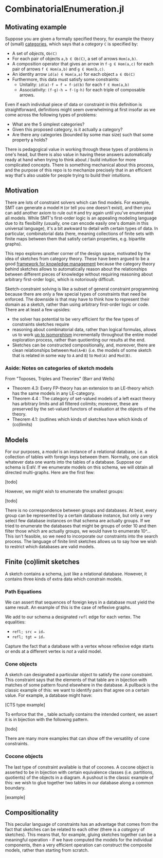 # CombinatorialEnumeration.jl


## Motivating example
Suppose you are given a formally specified theory, for example the theory of (small) [categories](https://www.math3ma.com/blog/what-is-a-category), which says that a *category* `C` is specified by:
- A set of *objects*, `Ob(C)`
- For each pair of objects `a,b ∈ Ob(C)`, a set of arrows `Hom(a,b)`.
- A composition operator that gives an arrow in `f⋅g ∈ Hom(a,c)` for each pair of arrows `f ∈ Hom(a,b)` and `g ∈ Hom(b,c)`.
- An identity arrow `id(a) ∈ Hom(a,a)` for each object `a ∈ Ob(C)`
- Furthermore, this data must satisfy some constraints:
  - Unitality: `id(a)⋅f = f = f⋅id(b)` for each `f ∈ Hom(a,b)`
  - Associativity: `(f⋅g)⋅h = f⋅(g⋅h)` for each triple of composable arrows.

Even if each individual piece of data or constraint in this definition is straightforward, definitions might seem overwhelming at first insofar as we come across the following types of problems:
  - What are the 5 simplest categories?
  - Given this proposed category, is it actually a category?
  - Are there any categories (bounded by some max size) such that some property `ϕ` holds?

There is pedagogical value in working through these types of problems in one's head, but there is also value in having these answers automatically ready at hand when trying to think about / build intuition for more complicated concepts. There is something mechanical about this process, and the purpose of this repo is to mechanize precisely that in an efficient way that's also usable for people trying to build their intuitions.

## Motivation

There are lots of constraint solvers which can find models. For example, SMT can generate a model `M` (or tell you one doesn't exist), and then you can add another axiom to rule out `M` and try again until you've enumerated all models. While SMT's first-order logic is an appealing modeling language due to its flexibility (usually, one can encode easily one's domain in this universal language), it's a bit awkward to detail with certain types of data. In particular, combinatorial data (here, meaning collections of finite sets with finite maps between them that satisfy certain properties, e.g. bipartite graphs).

This repo explores another corner of the design space, motivated by the idea of sketches from category theory. These have been argued to be a good [framework for knowledge management](https://www.nasa.gov/sites/default/files/ivv_wojtowicz_sketch_theory_as_a_framework_for_knowledge_management_090214.pdf) because the category theory behind sketches allows to automatically reason about the relationships between different pieces of knowledge without requiring reasoning about arbitrary first-order logic, which is notoriously difficult.

Sketch-constraint solving is like a subset of general constraint programming because there are only a few special types of constraints that need be enforced. The downside is that may have to think how to represent their domain as a sketch, rather than using arbitrary first-order logic or code. There are at least a few upsides:
- the solver has potential to be very efficient for the few types of constraints sketches require
- reasoning about combinatorial data, rather than logical formulas, allows us to work [up to isomorphism](https://github.com/AlgebraicJulia/CSetAutomorphisms.jl) incrementally throughout the entire model exploration process, rather than quotienting our results at the end.
- Sketches can be constructed compositionally, and, moreover, there are clean relationships between `Mod(A+B)` (i.e. the models of some sketch that is related in some way to `A` and `B`) to `Mod(A)`  and `Mod(B)`.


### Aside: Notes on categories of sketch models
From "Toposes, Triples and Theories" (Barr and Wells)

- Theorem 4.3: Every FP-theory has an extension to an LE-theory which has the same models in any LE-category.
- Theorem 4.4 : The category of set-valued models of a left exact theory has arbitrary limits and all filtered colimits; moreover, these are preserved by the set-valued functors
of evaluation at the objects of the theory.
- Theorem 4.1: (outlines which kinds of sketches have which kinds of (co)limits)

## Models
For our purposes, a *model* is an instance of a relational database, i.e. a
collection of tables with foreign keys between them. Normally, one can stick
whatever data one wants into the tables of a database. Suppose our schema is
E⇉V. If we enumerate models on this schema, we will obtain all directed
multi-graphs. Here are the first few:

[todo]

However, we might wish to enumerate the smallest groups:

[todo]

There is no correspondence between groups and databases. At best, every group
can be represented by a certain database instance, but only a very select few
database instances on that schema are actually groups. If we tried to enumerate
the databases that might be groups of order 10 and then filter those which are
actually groups, we would have to enumerate 10^... This isn't feasible, so we
need to incorporate our constraints into the search process. The language of
finite limit sketches allows us to say how we wish to restrict which databases
are valid models.

## Finite (co)limit sketches

A sketch contains a schema, just like a relational database. However, it
contains three kinds of extra data which constrain models.

### Path Equations
We can assert that sequences of foreign keys in a database must yield the same
result. An example of this is the case of reflexive graphs.

We add to our schema a designated `refl` edge for each vertex. The equalities:
- `refl; src = idᵥ`
- `refl; tgt = idᵥ`

Capture the fact that a database with a vertex whose reflexive edge starts or
ends at a different vertex is *not* a valid model.

### Cone objects

A sketch can designated a particular object to satisfy the *cone* constraint.
This constraint says that the elements of that table are in bijection with
matches of some pattern found elsewhere in the database. A pullback is the
classic example of this: we want to identify pairs that agree on a certain
value. For example, a database might have:

[CTS type example]

To enforce that the _ table actually contains the intended content, we assert it
is in bijection with the following pattern.

[todo]

There are many more examples that can show off the versatility of cone
constraints.

### Cocone objects

The last type of constraint available is that of cocones. A cocone object is
asserted to be in bijection with certain equivalence classes (i.e. partitions,
quotients) of the objects in a diagram. A pushout is the classic example of
this: we wish to glue together two tables in our database along a common
boundary.

[example]



## Compositionality

This peculiar language of constraints has an advantage that comes from the fact
that sketches can be related to each other (there is a *category* of sketches).
This means that, for example, gluing sketches together can be a meaningful
operation - if we have computed the models for the individual components, then
a very efficient operation can construct the composite models, rather than
starting from scratch.